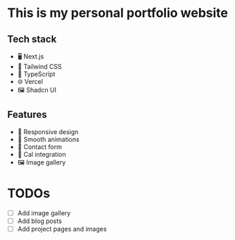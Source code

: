 # This is my personal portfolio website



## Tech stack

- 🖥️ Next.js
- 🎨 Tailwind CSS
- 📝 TypeScript
- 🌐 Vercel
- 🖼️ Shadcn UI

## Features

- 📱 Responsive design
- 🎥 Smooth animations
- 📧 Contact form
- 📅 Cal integration
- 🖼️ Image gallery

# TODOs

- [ ] Add image gallery
- [ ] Add blog posts
- [ ] Add project pages and images
